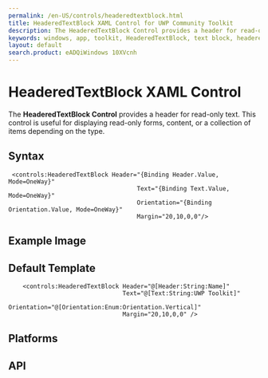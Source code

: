 ```yaml
---
permalink: /en-US/controls/headeredtextblock.html
title: HeaderedTextBlock XAML Control for UWP Community Toolkit
description: The HeaderedTextBlock Control provides a header for read-only text, displays forms, content and various item collections
keywords: windows, app, toolkit, HeaderedTextBlock, text block, headered, XAML, XAML Control, HeaderedText, UWP
layout: default
search.product: eADQiWindows 10XVcnh
---
```


# HeaderedTextBlock XAML Control
The **HeaderedTextBlock Control** provides a header for read-only text. This control is useful for displaying read-only forms, content, or a collection of items depending on the type. 
## Syntax
```xaml
 <controls:HeaderedTextBlock Header="{Binding Header.Value, Mode=OneWay}" 
                                    Text="{Binding Text.Value, Mode=OneWay}" 
                                    Orientation="{Binding Orientation.Value, Mode=OneWay}"
                                    Margin="20,10,0,0"/>

   ```
 
## Example Image


## Default Template
```xaml
	<controls:HeaderedTextBlock Header="@[Header:String:Name]" 
                                Text="@[Text:String:UWP Toolkit]" 
                                Orientation="@[Orientation:Enum:Orientation.Vertical]"
								Margin="20,10,0,0" />
```

## Platforms

## API
